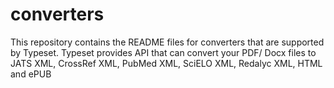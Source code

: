 # converters
This repository contains the README files for converters that are supported by Typeset. Typeset provides API that can convert your PDF/ Docx files to JATS XML, CrossRef XML, PubMed XML, SciELO XML, Redalyc XML, HTML and ePUB
